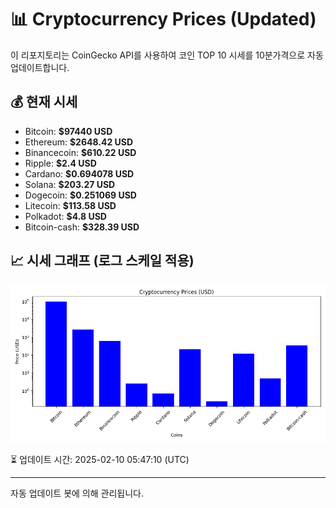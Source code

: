 
# 📊 Cryptocurrency Prices (Updated)

이 리포지토리는 CoinGecko API를 사용하여 코인 TOP 10 시세를 10분가격으로 자동 업데이트합니다.

## 💰 현재 시세
- Bitcoin: **$97440 USD**
- Ethereum: **$2648.42 USD**
- Binancecoin: **$610.22 USD**
- Ripple: **$2.4 USD**
- Cardano: **$0.694078 USD**
- Solana: **$203.27 USD**
- Dogecoin: **$0.251069 USD**
- Litecoin: **$113.58 USD**
- Polkadot: **$4.8 USD**
- Bitcoin-cash: **$328.39 USD**

## 📈 시세 그래프 (로그 스케일 적용)
![Crypto Prices](crypto_prices.png)

⏳ 업데이트 시간: 2025-02-10 05:47:10 (UTC)

---
자동 업데이트 봇에 의해 관리됩니다.
